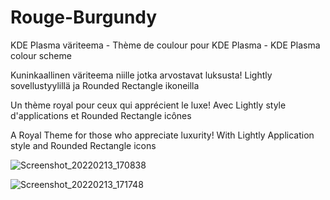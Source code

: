 # Rouge-Burgundy
KDE Plasma väriteema - Thème de coulour pour KDE Plasma - KDE Plasma colour scheme

Kuninkaallinen väriteema niille jotka arvostavat luksusta! Lightly sovellustyylillä ja Rounded Rectangle ikoneilla

Un thème royal pour ceux qui apprécient le luxe! Avec Lightly style d'applications et Rounded Rectangle icônes

A Royal Theme for those who appreciate luxurity! With Lightly Application style and Rounded Rectangle icons

![Screenshot_20220213_170838](https://user-images.githubusercontent.com/73434605/153771934-c9ff4ca1-5705-445f-bf56-4e2f8decb18b.png)

![Screenshot_20220213_171748](https://user-images.githubusercontent.com/73434605/153771938-782953d0-5d02-4d8a-8062-16bb86ba90fc.png)

